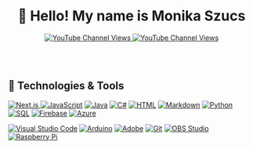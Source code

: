 <h1 align="center">👋 Hello! My name is Monika Szucs</h2>

<p align="center">
  <a href="https://www.youtube.com/channel/UC8agiIh8FVOHDiS7BJq6kfw?sub_confirmation=1">
  <img alt="YouTube Channel Views" title="Subscribe to my YouTube channel" src="https://img.shields.io/youtube/channel/views/UCWK-MmaNmqadccH_uhtYAeQ?color=%23CF2123&label=YouTube&style=flat-square">    
  </a>
  
  <a href="https://monikaszucs.com/">
    <img alt="YouTube Channel Views" title="Subscribe to my YouTube channel" target="_blank" src="https://img.shields.io/badge/Portfolio%3A-Monika%20Szucs's%20Website-blue">
  </a>

  
  <br><br>
</p>

<h2>🔨 Technologies & Tools</h2>
<p>
  <a href="https://github.com/search?q=user%3AMonikaSzucs+language%3Anextjs"><img alt="Next.js" src="https://img.shields.io/badge/Next-black?style=for-the-badge&logo=next.js&logoColor=white">
    <a href="https://github.com/search?q=user%3AMonikaSzucs+language%3Ajavascript"><img alt="JavaScript" src="https://img.shields.io/badge/JavaScript-F7DF1E.svg?logo=javascript&logoColor=black"></a>
<a href="https://github.com/search?q=user%3AMonikaSzucs+language%3Ajava"><img alt="Java" src="https://img.shields.io/badge/Java-007396.svg?logo=java&logoColor=white"></a>
<a href="https://github.com/search?q=user%3AMonikaSzucs+language%3Acsharp"><img alt="C#" src="https://img.shields.io/badge/C%23-239120.svg?logo=c-sharp&logoColor=white"></a>
<a href="https://github.com/search?q=user%3AMonikaSzucs+language%3Ahtml"><img alt="HTML" src="https://img.shields.io/badge/HTML-E34F26.svg?logo=html5&logoColor=white"></a>
<a href="https://github.com/search?q=user%3AMonikaSzucs+language%3Amarkdown"><img alt="Markdown" src="https://img.shields.io/badge/Markdown-000000.svg?logo=markdown&logoColor=white"></a>
<a href="https://github.com/search?q=user%3AMonikaSzucs+language%3APython"><img alt="Python" src="https://img.shields.io/badge/python-3670A0?style=for-the-badge&logo=python&logoColor=ffdd54"></a>
<a href="https://github.com/search?q=user%3AMonikaSzucs+language%3Asql"><img alt="SQL" src="https://img.shields.io/badge/SQL-025E8C.svg?logo=amazon-dynamodb&logoColor=white"></a>
<a href="https://github.com/search?q=user%3AMonikaSzucs+language%3Afirebase"><img alt="Firebase" src="https://img.shields.io/badge/Firebase-039BE5?style=for-the-badge&logo=Firebase&logoColor=white"></a>
<a href="https://github.com/search?q=user%3AMonikaSzucs+language%3Aazure"><img alt="Azure" src="https://img.shields.io/badge/azure-%230072C6.svg?style=for-the-badge&logo=microsoftazure&logoColor=white"></a>
</p>
<p>
<a href="#"><img alt="Visual Studio Code" src="https://img.shields.io/badge/Visual%20Studio%20Code-0078d7.svg?logo=visual-studio-code&logoColor=white"></a>
<a href="#"><img alt="Arduino" src="https://img.shields.io/badge/-Arduino-00979D?logo=Arduino&logoColor=white"></a>
<a href="#"><img alt="Adobe" src="https://img.shields.io/badge/Adobe-FF0000.svg?logo=adobe&logoColor=white"></a>
<a href="#"><img alt="Git" src="https://img.shields.io/badge/Git-F05033.svg?logo=git&logoColor=white"></a>
<a href="#"><img alt="OBS Studio" src="https://img.shields.io/badge/-OBS%20Studio-302E31?logo=obs-studio&logoColor=white"></a>
<a href="#"><img alt="Raspberry Pi" src="https://img.shields.io/badge/-Raspberry%20Pi-C51A4A?style=flat-square&logo=Raspberry-Pi"></a>
<br>
</p>

